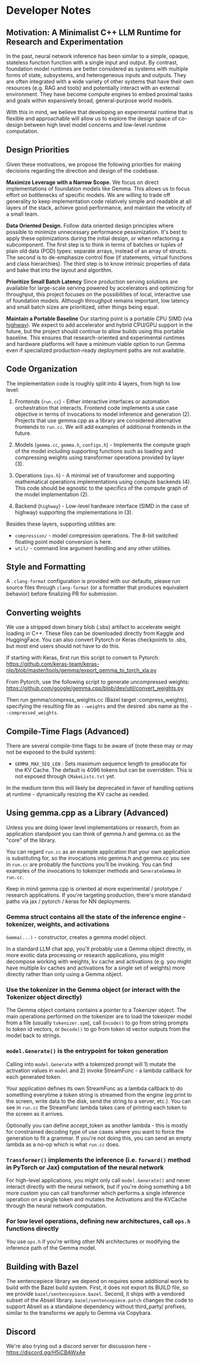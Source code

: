 # Developer Notes

## Motivation: A Minimalist C++ LLM Runtime for Research and Experimentation

In the past, neural network inference has been similar to a simple, opaque,
stateless function function with a single input and output. By contrast,
foundation model runtimes are better considered as systems with multiple forms
of state, subsystems, and heterogeneous inputs and outputs. They are often
integrated with a wide variety of other systems that have their own resources
(e.g. RAG and tools) and potentially interact with an external environment. They
have become compute engines to embed proximal tasks and goals within expansively
broad, general-purpose world models.

With this in mind, we believe that developing an experimental runtime that is
flexible and approachable will allow us to explore the design space of co-design
between high level model concerns and low-level runtime computation.

## Design Priorities

Given these motivations, we propose the following priorities for
making decisions regarding the direction and design of the codebase.

**Maximize Leverage with a Narrow Scope.** We focus on direct implementations of
foundation models like Gemma. This allows us to focus effort on bottlenecks of
specific models. We are willing to trade off generality to keep implementation
code relatively simple and readable at all layers of the stack, achieve good
performance, and maintain the velocity of a small team.

**Data Oriented Design.** Follow data oriented design principles where possible
to minimize unnecessary performance pessimization. It's best to apply these
optimizations during the initial design, or when refactoring a subcomponent. The
first step is to think in terms of batches or tuples of plain old data (POD)
types: separate arrays, instead of an array of structs. The second is to
de-emphasize control flow (if statements, virtual functions and class
hierarchies). The third step is to know intrinsic properties of data and bake
that into the layout and algorithm.

**Prioritize Small Batch Latency** Since production serving solutions are
available for large-scale serving powered by accelerators and optimizing for
throughput, this project focuses on the possibilities of local, interactive use
of foundation models. Although throughput remains important, low latency and
small batch sizes are prioritized, other things being equal.

**Maintain a Portable Baseline** Our starting point is a portable CPU SIMD (via
[highway](https://github.com/google/highway)). We expect to add accelerator and
hybrid CPU/GPU support in the future, but the project should continue to allow
builds using this portable baseline. This ensures that research-oriented and
experimental runtimes and hardware platforms will have a minimum viable option
to run Gemma even if specialized production-ready deployment paths are not
available.

## Code Organization

The implementation code is roughly split into 4 layers, from high to low level:

1.  Frontends (`run.cc`) - Either interactive interfaces or automation
    orchestration that interacts. Frontend code implements a use case objective
    in terms of invocations to model inference and generation (2). Projects that
    use gemma.cpp as a library are considered alternative frontends to `run.cc`.
    We will add examples of additional frontends in the future.

2.  Models (`gemma.cc`, `gemma.h`, `configs.h`) - Implements the compute graph
    of the model including supporting functions such as loading and compressing
    weights using transformer operations provided by layer (3).

3.  Operations (`ops.h`) - A minimal set of transformer and supporting
    mathematical operations implementations using compute backends (4). This
    code should be agnostic to the specifics of the compute graph of the model
    implementation (2).

4.  Backend (`highway`) - Low-level hardware interface (SIMD in the case of
    highway) supporting the implementations in (3).

Besides these layers, supporting utilities are:

- `compression/` - model compression operations. The 8-bit switched floating
  point model conversion is here.
- `util/` - command line argument handling and any other utilities.

## Style and Formatting

A `.clang-format` configuration is provided with our defaults, please run source
files through `clang-format` (or a formatter that produces equivalent behavior)
before finalizing PR for submission.

## Converting weights

We use a stripped down binary blob (.sbs) artifact to accelerate weight loading
in C++. These files can be downloaded directly from Kaggle and HuggingFace. You
can also convert Pytorch or Keras checkpoints to .sbs, but most end users should
not have to do this.

If starting with Keras, first run this script to convert to Pytorch:
https://github.com/keras-team/keras-nlp/blob/master/tools/gemma/export_gemma_to_torch_xla.py

From Pytorch, use the following script to generate uncompressed weights:
https://github.com/google/gemma.cpp/blob/dev/util/convert_weights.py

Then run gemma/compress_weights.cc (Bazel target :compress_weights), specifying
the resulting file as `--weights` and the desired .sbs name as the
`--compressed_weights`.

## Compile-Time Flags (Advanced)

There are several compile-time flags to be aware of (note these may or may not
be exposed to the build system):

- `GEMMA_MAX_SEQ_LEN` : Sets maximum sequence length to preallocate for the KV
  Cache. The default is 4096 tokens but can be overridden. This is not exposed
  through `CMakeLists.txt` yet.

In the medium term this will likely be deprecated in favor of handling options
at runtime - dynamically resizing the KV cache as needed.

## Using gemma.cpp as a Library (Advanced)

Unless you are doing lower level implementations or research, from an
application standpoint you can think of gemma.h and gemma.cc as the "core" of
the library.

You can regard `run.cc` as an example application that your own application is
substituting for, so the invocations into gemma.h and gemma.cc you see in
`run.cc` are probably the functions you'll be invoking. You can find examples
of the invocations to tokenizer methods and `GenerateGemma` in `run.cc`.

Keep in mind gemma.cpp is oriented at more experimental / prototype / research
applications. If you're targeting production, there's more standard paths via
jax / pytorch / keras for NN deployments.

### Gemma struct contains all the state of the inference engine - tokenizer, weights, and activations

`Gemma(...)` - constructor, creates a gemma model object. 

In a standard LLM chat app, you'll probably use a Gemma object directly, in
more exotic data processing or research applications, you might decompose
working with weights, kv cache and activations (e.g. you might have multiple kv
caches and activations for a single set of weights) more directly rather than
only using a Gemma object.

### Use the tokenizer in the Gemma object (or interact with the Tokenizer object directly)

The Gemma object contains contains a pointer to a Tokenizer object. The main
operations performed on the tokenizer are to load the tokenizer model from a
file (usually `tokenizer.spm`), call `Encode()` to go from string prompts to
token id vectors, or `Decode()` to go from token id vector outputs from the
model back to strings.

### `model.Generate()` is the entrypoint for token generation

Calling into `model.Generate` with a tokenized prompt will 1) mutate the
activation values in `model` and 2) invoke StreamFunc - a lambda callback for
each generated token.

Your application defines its own StreamFunc as a lambda callback to do
something everytime a token string is streamed from the engine (eg print to the
screen, write data to the disk, send the string to a server, etc.). You can see
in `run.cc` the StreamFunc lambda takes care of printing each token to the
screen as it arrives.

Optionally you can define accept_token as another lambda - this is mostly for
constrained decoding type of use cases where you want to force the generation
to fit a grammar. If you're not doing this, you can send an empty lambda as a
no-op which is what `run.cc` does.

### `Transformer()` implements the inference (i.e. `forward()` method in PyTorch or Jax) computation of the neural network

For high-level applications, you might only call `model.Generate()` and never
interact directly with the neural network, but if you're doing something a bit
more custom you can call transformer which performs a single inference operation
on a single token and mutates the Activations and the KVCache through the neural
network computation.

### For low level operations, defining new architectures, call `ops.h` functions directly

You use `ops.h` if you're writing other NN architectures or modifying the
inference path of the Gemma model.

## Building with Bazel

The sentencepiece library we depend on requires some additional work to build
with the Bazel build system. First, it does not export its BUILD file, so we
provide `bazel/sentencepiece.bazel`. Second, it ships with a vendored subset of
the Abseil library. `bazel/sentencepiece.patch` changes the code to support
Abseil as a standalone dependency without third_party/ prefixes, similar to the
transforms we apply to Gemma via Copybara.

## Discord

We're also trying out a discord server for discussion here -
https://discord.gg/H5jCBAWxAe
